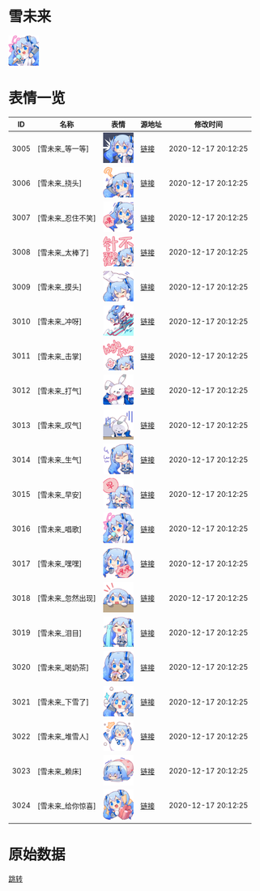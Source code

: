 # 雪未来

<img src="./cover.png" height="60" alt="cover" />

# 表情一览

|ID|名称|表情|源地址|修改时间|
|----|----|----|----|----|
|3005|[雪未来_等一等]|<img src="./pic/003005_%5B雪未来_等一等%5D.png" height="60" alt="等一等"/>|[链接](http://i0.hdslb.com/bfs/emote/16e50092a82375171513018f372ed72377fcd979.png)|2020-12-17 20:12:25|
|3006|[雪未来_挠头]|<img src="./pic/003006_%5B雪未来_挠头%5D.png" height="60" alt="挠头"/>|[链接](http://i0.hdslb.com/bfs/emote/6c5f3b58a568185b9844e902c632ee5cf362170d.png)|2020-12-17 20:12:25|
|3007|[雪未来_忍住不笑]|<img src="./pic/003007_%5B雪未来_忍住不笑%5D.png" height="60" alt="忍住不笑"/>|[链接](http://i0.hdslb.com/bfs/emote/852cc4cc73caa982b07bcbe48683d20be6c8df61.png)|2020-12-17 20:12:25|
|3008|[雪未来_太棒了]|<img src="./pic/003008_%5B雪未来_太棒了%5D.png" height="60" alt="太棒了"/>|[链接](http://i0.hdslb.com/bfs/emote/d03c1d062bb4f346c1041ca60bc763d404ddbd56.png)|2020-12-17 20:12:25|
|3009|[雪未来_摸头]|<img src="./pic/003009_%5B雪未来_摸头%5D.png" height="60" alt="摸头"/>|[链接](http://i0.hdslb.com/bfs/emote/c7389d48b89699ecfeec373f90c8c26ea6d3496b.png)|2020-12-17 20:12:25|
|3010|[雪未来_冲呀]|<img src="./pic/003010_%5B雪未来_冲呀%5D.png" height="60" alt="冲呀"/>|[链接](http://i0.hdslb.com/bfs/emote/d5a14055c8b4b457d7d815c79e7e4180299b375d.png)|2020-12-17 20:12:25|
|3011|[雪未来_击掌]|<img src="./pic/003011_%5B雪未来_击掌%5D.png" height="60" alt="击掌"/>|[链接](http://i0.hdslb.com/bfs/emote/bd257c4ce22fca6a810c74873e90b343ddcead68.png)|2020-12-17 20:12:25|
|3012|[雪未来_打气]|<img src="./pic/003012_%5B雪未来_打气%5D.png" height="60" alt="打气"/>|[链接](http://i0.hdslb.com/bfs/emote/1eafe084dccb3c8afff05b21d302e40e06dd07dd.png)|2020-12-17 20:12:25|
|3013|[雪未来_叹气]|<img src="./pic/003013_%5B雪未来_叹气%5D.png" height="60" alt="叹气"/>|[链接](http://i0.hdslb.com/bfs/emote/a515cd6aa54093c1ccb364f22360620e2d5d76cb.png)|2020-12-17 20:12:25|
|3014|[雪未来_生气]|<img src="./pic/003014_%5B雪未来_生气%5D.png" height="60" alt="生气"/>|[链接](http://i0.hdslb.com/bfs/emote/27e30065621ff3c981102b60865872d1be40fcd7.png)|2020-12-17 20:12:25|
|3015|[雪未来_早安]|<img src="./pic/003015_%5B雪未来_早安%5D.png" height="60" alt="早安"/>|[链接](http://i0.hdslb.com/bfs/emote/7d941da6f69bf256b71b2f4c813c9e15bc6f89fa.png)|2020-12-17 20:12:25|
|3016|[雪未来_唱歌]|<img src="./pic/003016_%5B雪未来_唱歌%5D.png" height="60" alt="唱歌"/>|[链接](http://i0.hdslb.com/bfs/emote/1ac8692986fc4e3d271fa14289f99d5d11dee54d.png)|2020-12-17 20:12:25|
|3017|[雪未来_嘿嘿]|<img src="./pic/003017_%5B雪未来_嘿嘿%5D.png" height="60" alt="嘿嘿"/>|[链接](http://i0.hdslb.com/bfs/emote/7bee0f7af3eef454f9107e883b1c5988fada42a5.png)|2020-12-17 20:12:25|
|3018|[雪未来_忽然出现]|<img src="./pic/003018_%5B雪未来_忽然出现%5D.png" height="60" alt="忽然出现"/>|[链接](http://i0.hdslb.com/bfs/emote/02ba37478cdb287f40b2a328c5755873937cc417.png)|2020-12-17 20:12:25|
|3019|[雪未来_泪目]|<img src="./pic/003019_%5B雪未来_泪目%5D.png" height="60" alt="泪目"/>|[链接](http://i0.hdslb.com/bfs/emote/7d721758533a060933d6cef176012bf15f0fba81.png)|2020-12-17 20:12:25|
|3020|[雪未来_喝奶茶]|<img src="./pic/003020_%5B雪未来_喝奶茶%5D.png" height="60" alt="喝奶茶"/>|[链接](http://i0.hdslb.com/bfs/emote/7847100be4de8cb3bf25825af165bed4f0668084.png)|2020-12-17 20:12:25|
|3021|[雪未来_下雪了]|<img src="./pic/003021_%5B雪未来_下雪了%5D.png" height="60" alt="下雪了"/>|[链接](http://i0.hdslb.com/bfs/emote/12d2ef42e75d2806bb8a071476e825c58e797f1a.png)|2020-12-17 20:12:25|
|3022|[雪未来_堆雪人]|<img src="./pic/003022_%5B雪未来_堆雪人%5D.png" height="60" alt="堆雪人"/>|[链接](http://i0.hdslb.com/bfs/emote/b2ee932586ee69f1a5ba69676f5fd345b4cd069a.png)|2020-12-17 20:12:25|
|3023|[雪未来_赖床]|<img src="./pic/003023_%5B雪未来_赖床%5D.png" height="60" alt="赖床"/>|[链接](http://i0.hdslb.com/bfs/emote/239d2acb5dc2b96ec98af1ba1a81f49c8b211cd4.png)|2020-12-17 20:12:25|
|3024|[雪未来_给你惊喜]|<img src="./pic/003024_%5B雪未来_给你惊喜%5D.png" height="60" alt="给你惊喜"/>|[链接](http://i0.hdslb.com/bfs/emote/0b552c42157aef2002f8e9c05b06939ac3226127.png)|2020-12-17 20:12:25|

# 原始数据

[跳转](./raw.json)

